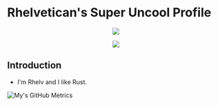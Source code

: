 # Rhelvetican's Super Uncool Profile

<p align="center">
    <a href="">
        <img src="https://github-readme-stats.vercel.app/api?username=Rhelvetican&show_icons=true&theme=gruvbox">
    </a>
    <p align="center">
    <a href="">
        <img src="https://github-readme-stats.vercel.app/api/top-langs/?username=Rhelvetican&theme=gruvbox&layout=donut-vertical">
    </a>
</p>
</p>

## Introduction

- I'm Rhelv and I like Rust.

<img align="left" alt="My's GitHub Metrics" src="github-metrics.svg" />
